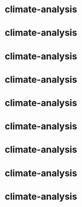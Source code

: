 # climate-analysis
# climate-analysis
# climate-analysis
# climate-analysis
# climate-analysis
# climate-analysis
# climate-analysis
# climate-analysis
# climate-analysis
